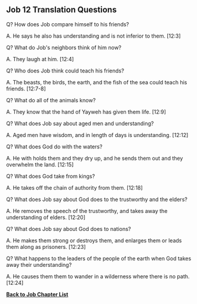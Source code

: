## Job 12 Translation Questions ##

Q? How does Job compare himself to his friends?

A. He says he also has understanding and is not inferior to them. [12:3]

Q? What do Job's neighbors think of him now?

A. They laugh at him. [12:4]

Q? Who does Job think could teach his friends?

A. The beasts, the birds, the earth, and the fish of the sea could teach his friends. [12:7-8]

Q? What do all of the animals know?

A. They know that the hand of Yayweh has given them life. [12:9]

Q? What does Job say about aged men and understanding?

A. Aged men have wisdom, and in length of days is understanding. [12:12]

Q? What does God do with the waters?

A. He with holds them and they dry up, and he sends them out and they overwhelm the land. [12:15]

Q? What does God take from kings?

A. He takes off the chain of authority from them. [12:18]

Q? What does Job say about God does to the trustworthy and the elders?

A. He removes the speech of the trustworthy, and takes away the understanding of elders. [12:20]

Q? What does Job say about God does to nations?

A. He makes them strong or destroys them, and enlarges them or leads them along as prisoners. [12:23]

Q? What happens to the leaders of the people of the earth when God takes away their understanding?

A. He causes them them to wander in a wilderness where there is no path. [12:24]

__[Back to Job Chapter List](./)__

